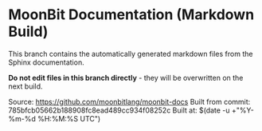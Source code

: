 # MoonBit Documentation (Markdown Build)

This branch contains the automatically generated markdown files from the Sphinx documentation.

**Do not edit files in this branch directly** - they will be overwritten on the next build.

Source: https://github.com/moonbitlang/moonbit-docs
Built from commit: 785bfcb05662b188908fc8ead489cc934f08252c
Built at: $(date -u +"%Y-%m-%d %H:%M:%S UTC")
